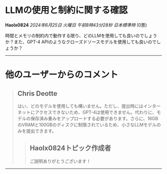 # LLMの使用と制約に関する確認

**Haolx0824** *2024年6月25日 火曜日 午前8時43分28秒 日本標準時* (0票)

時間とメモリの制約内で動作する限り、どのLLMを使用しても良いのでしょうか？また、GPT-4 APIのようなクローズドソースモデルを使用しても良いのでしょうか？

---
# 他のユーザーからのコメント

> ## Chris Deotte
> 
> はい、どのモデルを使用しても構いません。ただし、提出時にはインターネットにアクセスできないため、GPT-4は使用できません。代わりに、モデルの保存済み重みをアップロードする必要があります。さらに、16GBのVRAMと100GBのディスクに制限されているため、小さなLLMモデルのみを提出できます。
> 
> 
> 
> > ## Haolx0824トピック作成者
> > 
> > ご説明ありがとうございます！
> > 
> > 
> > 
---

